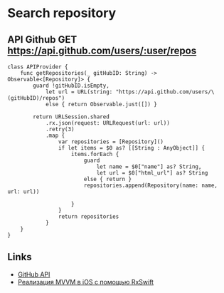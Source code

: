 # Search repository

## API Github GET https://api.github.com/users/:user/repos

```
class APIProvider {
    func getRepositories(_ gitHubID: String) -> Observable<[Repository]> {
        guard !gitHubID.isEmpty,
            let url = URL(string: "https://api.github.com/users/\(gitHubID)/repos")
            else { return Observable.just([]) }
        
        return URLSession.shared
            .rx.json(request: URLRequest(url: url))
            .retry(3)
            .map {
                var repositories = [Repository]()
                if let items = $0 as? [[String : AnyObject]] {
                    items.forEach {
                        guard
                            let name = $0["name"] as? String,
                            let url = $0["html_url"] as? String
                        else { return }
                        repositories.append(Repository(name: name, url: url))
                        
                    }
                }
                return repositories
            }
    }
}

```

## Links

* [GitHub API](https://developer.github.com/v3/repos/)
* [Реализация MVVM в iOS с помощью RxSwift](https://habrahabr.ru/post/273455/)

